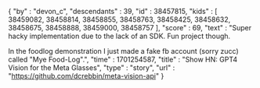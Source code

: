 {
  "by" : "devon_c",
  "descendants" : 39,
  "id" : 38457815,
  "kids" : [ 38459082, 38458814, 38458855, 38458763, 38458425, 38458632, 38458675, 38458888, 38459000, 38458757 ],
  "score" : 69,
  "text" : "Super hacky implementation due to the lack of an SDK. Fun project though.<p>In the foodlog demonstration I just made a fake fb account (sorry zucc) called &quot;Mye Food-Log&quot;.",
  "time" : 1701254587,
  "title" : "Show HN: GPT4 Vision for the Meta Glasses",
  "type" : "story",
  "url" : "https://github.com/dcrebbin/meta-vision-api"
}
